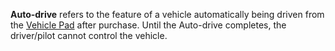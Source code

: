 **Auto-drive** refers to the feature of a vehicle automatically being driven
from the [Vehicle Pad](../locations/Vehicle_Terminal.md) after purchase. Until
the Auto-drive completes, the driver/pilot cannot control the vehicle.
